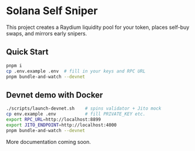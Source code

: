 # Solana Self Sniper

This project creates a Raydium liquidity pool for your token, places self-buy swaps, and mirrors early snipers.

## Quick Start

```bash
pnpm i
cp .env.example .env  # fill in your keys and RPC URL
pnpm bundle-and-watch --devnet
```

## Devnet demo with Docker

```bash
./scripts/launch-devnet.sh    # spins validator + Jito mock
cp env.example .env           # fill PRIVATE_KEY etc.
export RPC_URL=http://localhost:8899
export JITO_ENDPOINT=http://localhost:4000
pnpm bundle-and-watch --devnet
```

More documentation coming soon. 